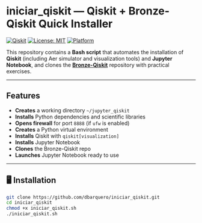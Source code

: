 # iniciar_qiskit — Qiskit + Bronze-Qiskit Quick Installer

[![Qiskit](https://img.shields.io/badge/Qiskit-Latest-blueviolet?logo=qiskit)](https://qiskit.org/)
[![License: MIT](https://img.shields.io/badge/License-MIT-green.svg)](LICENSE)
[![Platform](https://img.shields.io/badge/Platform-Ubuntu-orange?logo=ubuntu)](https://ubuntu.com/)

This repository contains a **Bash script** that automates the installation of **Qiskit** (including Aer simulator and visualization tools) and **Jupyter Notebook**, and clones the **[Bronze-Qiskit](https://gitlab.com/qworld/bronze-qiskit)** repository with practical exercises.

---

##  Features
-  **Creates** a working directory `~/jupyter_qiskit`
-  **Installs** Python dependencies and scientific libraries
-  **Opens firewall** for port `8888` (if `ufw` is enabled)
-  **Creates** a Python virtual environment
-  **Installs** Qiskit with `qiskit[visualization]`
-  **Installs** Jupyter Notebook
-  **Clones** the Bronze-Qiskit repo
-  **Launches** Jupyter Notebook ready to use

---

## 🖥 Installation
```bash
git clone https://github.com/dbarquero/iniciar_qiskit.git
cd iniciar_qiskit
chmod +x iniciar_qiskit.sh
./iniciar_qiskit.sh
